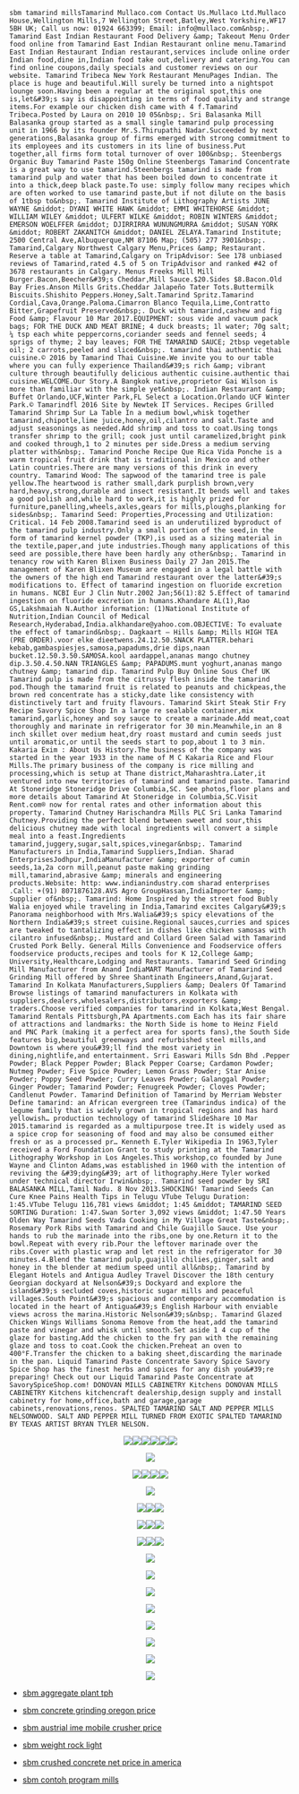 
```
sbm tamarind millsTamarind Mullaco.com Contact Us.Mullaco Ltd.Mullaco House,Wellington Mills,7 Wellington Street,Batley,West Yorkshire,WF17 5BH UK; Call us now: 01924 663399; Email: info@mullaco.com&nbsp;. Tamarind East Indian Restaurant Food Delivery &amp; Takeout Menu Order food online from Tamarind East Indian Restaurant online menu.Tamarind East Indian Restaurant Indian restaurant,services include online order Indian food,dine in,Indian food take out,delivery and catering.You can find online coupons,daily specials and customer reviews on our website. Tamarind Tribeca New York Restaurant MenuPages Indian. The place is huge and beautiful.Will surely be turned into a nightspot lounge soon.Having been a regular at the original spot,this one is,let&#39;s say is disappointing in terms of food quality and strange items.For example our chicken dish came with 4 f.Tamarind Tribeca.Posted by Laura on 2010 10 05&nbsp;. Sri Balasanka Mill Balasanka group started as a small single tamarind pulp processing unit in 1966 by its founder Mr.S.Thirupathi Nadar.Succeeded by next generations,Balasanka group of firms emerged with strong commitment to its employees and its customers in its line of business.Put together,all firms form total turnover of over 100&nbsp;. Steenbergs Organic Buy Tamarind Paste 150g Online Steenbergs Tamarind Concentrate is a great way to use tamarind.Steenbergs tamarind is made from tamarind pulp and water that has been boiled down to concentrate it into a thick,deep black paste.To use: simply follow many recipes which are often worked to use tamarind paste,but if not dilute on the basis of 1tbsp to&nbsp;. Tamarind Institute of Lithography Artists JUNE WAYNE &middot; DYANI WHITE HAWK &middot; EMMI WHITEHORSE &middot; WILLIAM WILEY &middot; ULFERT WILKE &middot; ROBIN WINTERS &middot; EMERSON WOELFFER &middot; DJIRRIRRA WUNUNGMURRA &middot; SUSAN YORK &middot; ROBERT ZAKANITCH &middot; DANIEL ZELAYA.Tamarind Institute; 2500 Central Ave,Albuquerque,NM 87106 Map; (505) 277 3901&nbsp;. Tamarind,Calgary Northwest Calgary Menu,Prices &amp; Restaurant. Reserve a table at Tamarind,Calgary on TripAdvisor: See 178 unbiased reviews of Tamarind,rated 4.5 of 5 on TripAdvisor and ranked #42 of 3678 restaurants in Calgary. Menus Freeks Mill Mill Burger.Bacon,Beecher&#39;s Cheddar,Mill Sauce.$20.Sides $8.Bacon.Old Bay Fries.Anson Mills Grits.Cheddar Jalapeño Tater Tots.Buttermilk Biscuits.Shishito Peppers.Honey,Salt.Tamarind Spritz.Tamarind Cordial,Cava,Orange.Paloma.Cimarron Blanco Tequila,Lime,Contratto Bitter,Grapefruit Preserved&nbsp;. Duck with tamarind,cashew and fig Food &amp; Flavour 10 Mar 2017.EQUIPMENT: sous vide and vacuum pack bags; FOR THE DUCK AND MEAT BRINE; 4 duck breasts; 1l water; 70g salt; ¼ tsp each white peppercorns,coriander seeds and fennel seeds; 4 sprigs of thyme; 2 bay leaves; FOR THE TAMARIND SAUCE; 2tbsp vegetable oil; 2 carrots,peeled and sliced&nbsp;. tamarind thai authentic thai cuisine.© 2016 by Tamarind Thai Cuisine.We invite you to our table where you can fully experience Thailand&#39;s rich &amp; vibrant culture through beautifully delicious authentic cuisine.authentic thai cuisine.WELCOME.Our Story.A Bangkok native,proprietor Gai Wilson is more than familiar with the simple yet&nbsp;. Indian Restaurant &amp; Buffet Orlando,UCF,Winter Park,FL Select a Location.Orlando UCF Winter Park.© Tamarindfl 2016 Site by Newtek IT Services. Recipes Grilled Tamarind Shrimp Sur La Table In a medium bowl,whisk together tamarind,chipotle,lime juice,honey,oil,cilantro and salt.Taste and adjust seasonings as needed.Add shrimp and toss to coat.Using tongs transfer shrimp to the grill; cook just until caramelized,bright pink and cooked through,1 to 2 minutes per side.Dress a medium serving platter with&nbsp;. Tamarind Ponche Recipe Que Rica Vida Ponche is a warm tropical fruit drink that is traditional in Mexico and other Latin countries.There are many versions of this drink in every country. Tamarind Wood: The sapwood of the tamarind tree is pale yellow.The heartwood is rather small,dark purplish brown,very hard,heavy,strong,durable and insect resistant.It bends well and takes a good polish and,while hard to work,it is highly prized for furniture,panelling,wheels,axles,gears for mills,ploughs,planking for sides&nbsp;. Tamarind Seed: Properties,Processing and Utilization: Critical. 14 Feb 2008.Tamarind seed is an underutilized byproduct of the tamarind pulp industry.Only a small portion of the seed,in the form of tamarind kernel powder (TKP),is used as a sizing material in the textile,paper,and jute industries.Though many applications of this seed are possible,there have been hardly any other&nbsp;. Tamarind in tenancy row with Karen Blixen Business Daily 27 Jan 2015.The management of Karen Blixen Museum are engaged in a legal battle with the owners of the high end Tamarind restaurant over the latter&#39;s modifications to. Effect of tamarind ingestion on fluoride excretion in humans. NCBI Eur J Clin Nutr.2002 Jan;56(1):82 5.Effect of tamarind ingestion on fluoride excretion in humans.Khandare AL(1),Rao GS,Lakshmaiah N.Author information: (1)National Institute of Nutrition,Indian Council of Medical Research,Hyderabad,India.alkhandare@yahoo.com.OBJECTIVE: To evaluate the effect of tamarind&nbsp;. Dagkaart — Hills &amp; Mills HIGH TEA (PRE ORDER).voor elke dieetwens.24.12.50.SNACK PLATTER.behari kebab,gambaspiesjes,samosa,papadums,drie dips,naan bucket.12.50.3.50.SAMOSA.kool aardappel,ananas mango chutney dip.3.50.4.50.NAN TRIANGLES &amp; PAPADUMS.munt yoghurt,ananas mango chutney &amp; tamarind dip. Tamarind Pulp Buy Online Sous Chef UK Tamarind pulp is made from the citrussy flesh inside the tamarind pod.Though the tamarind fruit is related to peanuts and chickpeas,the brown red concentrate has a sticky,date like consistency with distinctively tart and fruity flavours. Tamarind Skirt Steak Stir Fry Recipe Savory Spice Shop In a large re sealable container,mix tamarind,garlic,honey and soy sauce to create a marinade.Add meat,coat thoroughly and marinate in refrigerator for 30 min.Meanwhile,in an 8 inch skillet over medium heat,dry roast mustard and cumin seeds just until aromatic,or until the seeds start to pop,about 1 to 3 min. Kakaria Exim : About Us History.The business of the company was started in the year 1933 in the name of M C Kakaria Rice and Flour Mills.The primary business of the company is rice milling and processing,which is setup at Thane district,Maharashtra.Later,it ventured into new territories of tamarind and tamarind paste. Tamarind At Stoneridge Stoneridge Drive Columbia,SC. See photos,floor plans and more details about Tamarind At Stoneridge in Columbia,SC.Visit Rent.com® now for rental rates and other information about this property. Tamarind Chutney Harischandra Mills PLC Sri Lanka Tamarind Chutney.Providing the perfect blend between sweet and sour,this delicious chutney made with local ingredients will convert a simple meal into a feast.Ingredients tamarind,juggery,sugar,salt,spices,vinegar&nbsp;. Tamarind Manufacturers in India,Tamarind Suppliers,Indian. Sharad EnterprisesJodhpur,IndiaManufacturer &amp; exporter of cumin seeds,1a,2a corn mill,peanut paste making grinding mill,tamarind,abrasive &amp; minerals and engineering products.Website: http: www.indianindustry.com sharad enterprises .Call: +(91) 8071876128.AVS Agro GroupHassan,IndiaImporter &amp; Supplier of&nbsp;. Tamarind: Home Inspired by the street food Bubly Walia enjoyed while traveling in India,Tamarind excites Calgary&#39;s Panorama neighborhood with Mrs.Walia&#39;s spicy elevations of the Northern India&#39;s street cuisine.Regional sauces,curries and spices are tweaked to tantalizing effect in dishes like chicken samosas with cilantro infused&nbsp;. Mustard and Collard Green Salad with Tamarind Crusted Pork Belly. General Mills Convenience and Foodservice offers foodservice products,recipes and tools for K 12,College &amp; University,Healthcare,Lodging and Restaurants. Tamarind Seed Grinding Mill Manufacturer from Anand IndiaMART Manufacturer of Tamarind Seed Grinding Mill offered by Shree Shantinath Engineers,Anand,Gujarat. Tamarind In Kolkata Manufacturers,Suppliers &amp; Dealers Of Tamarind Browse listings of tamarind manufacturers in Kolkata with suppliers,dealers,wholesalers,distributors,exporters &amp; traders.Choose verified companies for tamarind in Kolkata,West Bengal. Tamarind Rentals Pittsburgh,PA Apartments.com Each has its fair share of attractions and landmarks: the North Side is home to Heinz Field and PNC Park (making it a perfect area for sports fans),the South Side features big,beautiful greenways and refurbished steel mills,and Downtown is where you&#39;ll find the most variety in dining,nightlife,and entertainment. Srri Easwari Mills Sdn Bhd .Pepper Powder; Black Pepper Powder; Black Pepper Coarse; Cardamon Powder; Nutmeg Powder; Five Spice Powder; Lemon Grass Powder; Star Anise Powder; Poppy Seed Powder; Curry Leaves Powder; Galanggal Powder; Ginger Powder; Tamarind Powder; Fenugreek Powder; Cloves Powder; Candlenut Powder. Tamarind Definition of Tamarind by Merriam Webster Define tamarind: an African evergreen tree (Tamarindus indica) of the legume family that is widely grown in tropical regions and has hard yellowish… production technology of tamarind SlideShare 10 Mar 2015.tamarind is regarded as a multipurpose tree.It is widely used as a spice crop for seasoning of food and may also be consumed either fresh or as a processed pr… Kenneth E.Tyler Wikipedia In 1963,Tyler received a Ford Foundation Grant to study printing at the Tamarind Lithography Workshop in Los Angeles.This workshop,co founded by June Wayne and Clinton Adams,was established in 1960 with the intention of reviving the &#39;dying&#39; art of lithography.Here Tyler worked under technical director Irwin&nbsp;. Tamarind seed powder by SRI BALASANKA MILL,Tamil Nadu. 8 Nov 2013.SHOCKING! Tamarind Seeds Can Cure Knee Pains Health Tips in Telugu VTube Telugu Duration: 1:45.VTube Telugu 116,781 views &middot; 1:45 &middot; TAMARIND SEED SORTING Duration: 1:47.Swan Sorter 3,092 views &middot; 1:47.50 Years Olden Way Tamarind Seeds Vada Cooking in My Village Great Taste&nbsp;. Rosemary Pork Ribs with Tamarind and Chile Guajillo Sauce. Use your hands to rub the marinade into the ribs,one by one.Return it to the bowl.Repeat with every rib.Pour the leftover marinade over the ribs.Cover with plastic wrap and let rest in the refrigerator for 30 minutes.4.Blend the tamarind pulp,guajillo chilies,ginger,salt and honey in the blender at medium speed until all&nbsp;. Tamarind by Elegant Hotels and Antigua Audley Travel Discover the 18th century Georgian dockyard at Nelson&#39;s Dockyard and explore the island&#39;s secluded coves,historic sugar mills and peaceful villages.South Point&#39;s spacious and contemporary accommodation is located in the heart of Antigua&#39;s English Harbour with enviable views across the marina.Historic Nelson&#39;s&nbsp;. Tamarind Glazed Chicken Wings Williams Sonoma Remove from the heat,add the tamarind paste and vinegar and whisk until smooth.Set aside 1 4 cup of the glaze for basting.Add the chicken to the fry pan with the remaining glaze and toss to coat.Cook the chicken.Preheat an oven to 400°F.Transfer the chicken to a baking sheet,discarding the marinade in the pan. Liquid Tamarind Paste Concentrate Savory Spice Savory Spice Shop has the finest herbs and spices for any dish you&#39;re preparing! Check out our Liquid Tamarind Paste Concentrate at SavorySpiceShop.com! DONOVAN MILLS CABINETRY Kitchens DONOVAN MILLS CABINETRY Kitchens kitchencraft dealership,design supply and install cabinetry for home,office,bath and garage,garage cabinets,renovations,renos. SPALTED TAMARIND SALT AND PEPPER MILLS NELSONWOOD. SALT AND PEPPER MILL TURNED FROM EXOTIC SPALTED TAMARIND BY TEXAS ARTIST BRYAN TYLER NELSON. 
```

<div align="center">
  
<a rel="nofollow" href="https://m.shibang-china.com?f=github&k=sbm+tamarind+mills"><img src="https://static.shibang-china.com/en/l.png"></a><img src="https://static.shibang-china.com/en/hw.png"><a rel="nofollow" href="https://m.shibang-china.com/product/?f=github&k=sbm+tamarind+mills"><img src="https://static.shibang-china.com/en/p.png"></a><a rel="nofollow" href="https://m.shibang-china.com/cases/?f=github&k=sbm+tamarind+mills"><img src="https://static.shibang-china.com/en/c.png"></a><a rel="nofollow" href="https://m.shibang-china.com/news/?f=github&k=sbm+tamarind+mills"><img src="https://static.shibang-china.com/en/n.png"></a><a rel="nofollow" href="https://m.shibang-china.com?f=github&k=sbm+tamarind+mills"><img src="https://static.shibang-china.com/en/m.png"></a>

<a rel="nofollow" href="https://m.shibang-china.com/product/?f=github&k=sbm+tamarind+mills"><img src="https://static.shibang-china.com/en/b.jpg"></a>
  
<a rel="nofollow" href="https://m.shibang-china.com/solution-aggregate.html?f=github&k=sbm+tamarind+mills"><img src="https://static.shibang-china.com/en/a.jpg"></a><a rel="nofollow" href="https://m.shibang-china.com/solution-mine.html?f=github&k=sbm+tamarind+mills"><img src="https://static.shibang-china.com/en/m.jpg"></a><a rel="nofollow" href="https://m.shibang-china.com/solution-mill.html?f=github&k=sbm+tamarind+mills"><img src="https://static.shibang-china.com/en/g.jpg"></a><a rel="nofollow" href="https://m.shibang-china.com/solution-epc.html?f=github&k=sbm+tamarind+mills"><img src="https://static.shibang-china.com/en/e.jpg"></a>

<a rel="nofollow" href="https://m.shibang-china.com/product/?f=github&k=sbm+tamarind+mills"><img src="https://static.shibang-china.com/en/a-p.png"></a>

<a rel="nofollow" href="https://m.shibang-china.com/product/crusher/c6x.html?f=github&k=sbm+tamarind+mills"><img src="https://static.shibang-china.com/en/j.jpg"></a><a rel="nofollow" href="https://m.shibang-china.com/product/crusher/ci5x.html?f=github&k=sbm+tamarind+mills"><img src="https://static.shibang-china.com/en/i.jpg"></a><a rel="nofollow" href="https://m.shibang-china.com/product/crusher/hst.html?f=github&k=sbm+tamarind+mills"><img src="https://static.shibang-china.com/en/c.jpg"></a>

<a rel="nofollow" href="https://m.shibang-china.com/product/mill/mtw.html?f=github&k=sbm+tamarind+mills"><img src="https://static.shibang-china.com/en/mtw.jpg"></a><a rel="nofollow" href="https://m.shibang-china.com/product/mill/scm.html?f=github&k=sbm+tamarind+mills"><img src="https://static.shibang-china.com/en/scm.jpg"></a><a rel="nofollow" href="https://m.shibang-china.com/product/mill/lm.html?f=github&k=sbm+tamarind+mills"><img src="https://static.shibang-china.com/en/lm.jpg"></a>

<a rel="nofollow" href="https://m.shibang-china.com/product/sand/vsi6x.html?f=github&k=sbm+tamarind+mills"><img src="https://static.shibang-china.com/en/6x.jpg"></a><a rel="nofollow" href="https://m.shibang-china.com/product/sand/vu.html?f=github&k=sbm+tamarind+mills"><img src="https://static.shibang-china.com/en/vu.jpg"></a><a rel="nofollow" href="https://m.shibang-china.com/product/mobile/klun.html?f=github&k=sbm+tamarind+mills"><img src="https://static.shibang-china.com/en/k.jpg"></a>

<a rel="nofollow" href="https://m.shibang-china.com/cases/?f=github&k=sbm+tamarind+mills"><img src="https://static.shibang-china.com/en/case.png"></a>

<a rel="nofollow" href="https://m.shibang-china.com/cases/aggregate/202.html?f=github&k=sbm+tamarind+mills"><img src="https://static.shibang-china.com/en/c-1.jpg"></a>

<a rel="nofollow" href="https://m.shibang-china.com/cases/aggregate/203.html?f=github&k=sbm+tamarind+mills"><img src="https://static.shibang-china.com/en/c-2.jpg"></a>

<a rel="nofollow" href="https://m.shibang-china.com/cases/mill/123.html?f=github&k=sbm+tamarind+mills"><img src="https://static.shibang-china.com/en/c-3.jpg"></a>

<a rel="nofollow" href="https://m.shibang-china.com/contact_us.html?f=github&k=sbm+tamarind+mills"><img src="https://static.shibang-china.com/en/contact.png"></a>

<a rel="nofollow" href="https://swt.shibang-china.com/?f=github&k=sbm+tamarind+mills"><img src="https://static.shibang-china.com/en/chat.png"></a>

<a rel="nofollow" href="https://whatsapp.shibangsoft.com/WhatsApp.php?f=github&k=sbm+tamarind+mills"><img src="https://static.shibang-china.com/en/whatsapp.png"></a>

<a rel="nofollow" href="https://m.shibang-china.com/?f=github&k=sbm+tamarind+mills"><img src="https://static.shibang-china.com/en/website.png"></a>

</div>


* [sbm aggregate plant tph](sbm%20aggregate%20plant%20tph.md)

* [sbm concrete grinding oregon price](sbm%20concrete%20grinding%20oregon%20price.md)

* [sbm austrial ime mobile crusher price](sbm%20austrial%20ime%20mobile%20crusher%20price.md)

* [sbm weight rock light](sbm%20weight%20rock%20light.md)

* [sbm crushed concrete net price in america](sbm%20crushed%20concrete%20net%20price%20in%20america.md)

* [sbm contoh program mills](sbm%20contoh%20program%20mills.md)